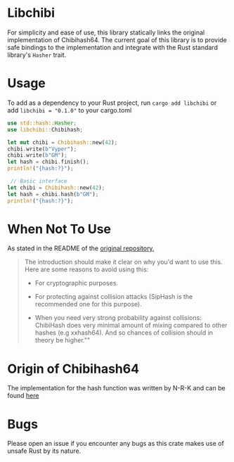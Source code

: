 # Libchibi 

For simplicity and ease of use, this library statically links the original implementation of Chibihash64. The current goal of this library is to provide safe bindings to the implementation 
and integrate with the Rust standard library's `Hasher` trait. 

# Usage

To add as a dependency to your Rust project, run `cargo add libchibi` 
or add `libchibi = "0.1.0"` to your cargo.toml

```rust 
use std::hash::Hasher;
use libchibi::Chibihash;

let mut chibi = Chibihash::new(42);
chibi.write(b"Vyper");
chibi.write(b"GM");
let hash = chibi.finish();
println!("{hash:?}");

 // Basic interface
let chibi = Chibihash::new(42);
let hash = chibi.hash(b"GM");
println!("{hash:?}");
```

# When Not To Use

As stated in the README of the [original repository](https://github.com/N-R-K/ChibiHash),

>The introduction should make it clear on why you'd want to use this. Here are some reasons to avoid using this:
>
> - For cryptographic purposes.
>
> - For protecting against collision attacks (SipHash is the recommended one for this purpose).
>
> - When you need very strong probability against collisions: ChibiHash does very minimal amount of mixing compared to other hashes (e.g xxhash64). And so chances of collision should in theory be higher.""

# Origin of Chibihash64

The implementation for the hash function was written by N-R-K and can be found [here](https://github.com/N-R-K/ChibiHash)

# Bugs 

Please open an issue if you encounter any bugs as this crate makes use of unsafe Rust by its nature.
